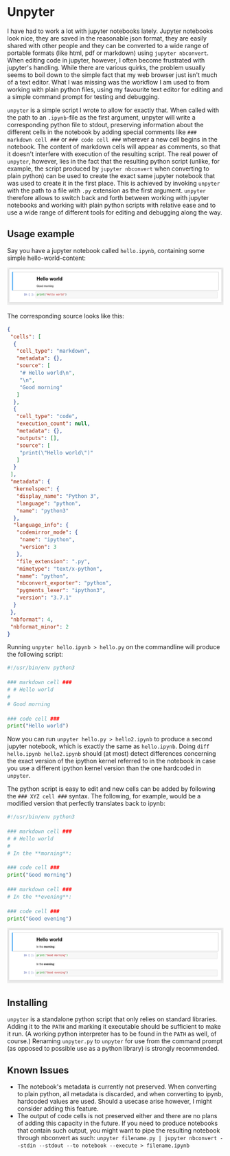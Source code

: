 # Unpyter

I have had to work a lot with jupyter notebooks lately. Jupyter notebooks
look nice, they are saved in the reasonable json format, they are easily
shared with other people and they can be converted to a wide range of
portable formats (like html, pdf or markdown) using `jupyter nbconvert`.
When editing code in jupyter, however, I often become frustrated with
jupyter's handling. While there are various quirks, the problem usually
seems to boil down to the simple fact that my web browser just isn't
much of a text editor. What I was missing was the workflow I am used to
from working with plain python files, using my favourite text editor for
editing and a simple command prompt for testing and debugging.

`unpyter` is a simple script I wrote to allow for exactly that. When
called with the path to an `.ipynb`-file as the first argument, unpyter
will write a corresponding python file to stdout, preserving information
about the different cells in the notebook by adding special comments
like `### markdown cell ###` or `### code cell ###` wherever a new cell
begins in the notebook. The content of markdown cells will appear as
comments, so that it doesn't interfere with execution of the resulting
script. The real power of `unpyter`, however, lies in the fact that the
resulting python script (unlike, for example, the script produced by
`jupyter nbconvert` when converting to plain python) can be used to
create the exact same jupyter notebook that was used to create it in
the first place. This is achieved by invoking `unpyter` with the path to
a file with `.py` extension as the first argument. `unpyter` therefore
allows to switch back and forth between working with jupyter notebooks
and working with plain python scripts with relative ease and to use a
wide range of different tools for editing and debugging along the way.


## Usage example

Say you have a jupyter notebook called `hello.ipynb`, containing some
simple hello-world-content:

[![](docs/hello.png)](docs/hello.ipynb)

The corresponding source looks like this:

```json
{
 "cells": [
  {
   "cell_type": "markdown",
   "metadata": {},
   "source": [
    "# Hello world\n",
    "\n",
    "Good morning"
   ]
  },
  {
   "cell_type": "code",
   "execution_count": null,
   "metadata": {},
   "outputs": [],
   "source": [
    "print(\"Hello world\")"
   ]
  }
 ],
 "metadata": {
  "kernelspec": {
   "display_name": "Python 3",
   "language": "python",
   "name": "python3"
  },
  "language_info": {
   "codemirror_mode": {
    "name": "ipython",
    "version": 3
   },
   "file_extension": ".py",
   "mimetype": "text/x-python",
   "name": "python",
   "nbconvert_exporter": "python",
   "pygments_lexer": "ipython3",
   "version": "3.7.1"
  }
 },
 "nbformat": 4,
 "nbformat_minor": 2
}
```

Running `unpyter hello.ipynb > hello.py` on the commandline will produce
the following script:

```python
#!/usr/bin/env python3

### markdown cell ###
# # Hello world
# 
# Good morning

### code cell ###
print("Hello world")
```

Now you can run `unpyter hello.py > hello2.ipynb` to produce a second
jupyter notebook, which is exactly the same as `hello.ipynb`. Doing
`diff hello.ipynb hello2.ipynb` should (at most) detect differences
concerning the exact version of the ipython kernel referred to in the
notebook in case you use a different ipython kernel version than the
one hardcoded in `unpyter`.

The python script is easy to edit and new cells can be added by following
the `### XYZ cell ###` syntax. The following, for example, would be a
modified version that perfectly translates back to ipynb:

```python
#!/usr/bin/env python3

### markdown cell ###
# # Hello world
# 
# In the **morning**:

### code cell ###
print("Good morning")

### markdown cell ###
# In the **evening**:

### code cell ###
print("Good evening")
```

[![](docs/hello_modified.png)](docs/hello_modified.ipynb)


## Installing

`unpyter` is a standalone python script that only relies on standard
libraries. Adding it to the `PATH` and marking it executable should be
sufficient to make it run. (A working python interpreter has to be found
in the `PATH` as well, of course.) Renaming `unpyter.py` to `unpyter`
for use from the command prompt (as opposed to possible use as a python
library) is strongly recommended.


## Known Issues

- The notebook's metadata is currently not preserved. When converting to
  plain python, all metadata is discarded, and when converting to ipynb,
  hardcoded values are used. Should a usecase arise however, I might
  consider adding this feature.
- The output of code cells is not preserved either and there are no
  plans of adding this capacity in the future. If you need to produce
  notebooks that contain such output, you might want to pipe the resulting
  notebook through nbconvert as such:
  `unpyter filename.py | jupyter nbconvert --stdin --stdout --to notebook --execute > filename.ipynb`

